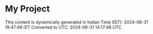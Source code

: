 # My Project

This content is dynamically generated in Indian Time (IST): 2024-08-31 19:47:48 IST
Converted to UTC: 2024-08-31 14:17:48 UTC
